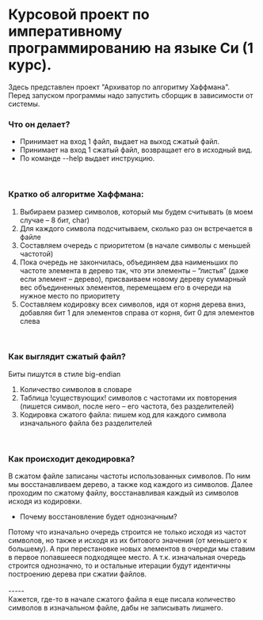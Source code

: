 <h1>Курсовой проект по императивному программированию на языке Си (1 курс).</h1>

Здесь представлен проект "Архиватор по алгоритму Хаффмана".
<br>
Перед запуском программы надо запустить сборщик в зависимости от системы.
<br>
<h3>Что он делает?</h3>
<ul>
  <li>Принимает на вход 1 файл, выдает на выход сжатый файл.</li>
  <li>Принимает на вход 1 сжатый файл, возвращает его в исходный вид.</li>
  <li>По команде --help выдает инструкцию.</li>
</ul>
<br>
<h3>Кратко об алгоритме Хаффмана:</h3>
<ol>
  <li>Выбираем размер символов, который мы будем считывать (в моем случае – 8 бит, char)</li>
  <li>Для каждого символа подсчитываем, сколько раз он встречается в файле</li>
  <li>Составляем очередь с приоритетом (в начале символы с меньшей частотой)</li>
  <li>Пока очередь не закончилась, объединяем два наименьших по частоте элемента в дерево так, что эти элементы – “листья” (даже если элемент – дерево), присваиваем новому дереву суммарный вес объединенных элементов, перемещаем его в очереди на нужное место по приоритету</li>
  <li>Составляем кодировку всех символов, идя от корня дерева вниз, добавляя бит 1 для элементов справа от корня, бит 0 для элементов слева</li>
</ol>
<br>
<h3>Как выглядит сжатый файл?</h3>
<tab>Биты пишутся в стиле big-endian</tab>
<ol>
  <li>Количество символов в словаре</li>
  <li>Таблица !существующих! символов с частотами их повторения (пишется символ, после него – его частота, без разделителей)</li>
  <li>Кодировка сжатого файла: пишем код для каждого символа изначального файла без разделителей</li>
</ol>
<br>
<h3>Как происходит декодировка?</h3>
В сжатом файле записаны частоты использованных символов. По ним мы восстанавливаем дерево, а также код каждого из символов. Далее проходим по сжатому файлу, восстанавливая каждый из символов исходя из кодировки.
<ul><li>Почему восстановление будет однозначным?</li></ul>
Потому что изначально очередь строится не только исходя из частот символов, но также и исходя из их битового значения (от меньшего к большему). А при перестановке новых элементов в очереди мы ставим в первое попавшееся подходящее место. А т.к. изначальная очередь строится однозначно, то и остальные итерации будут идентичны построению дерева при сжатии файлов.
<br><br>-----<br>
Кажется, где-то в начале сжатого файла я еще писала количество символов в изначальном файле, дабы не записывать лишнего.
